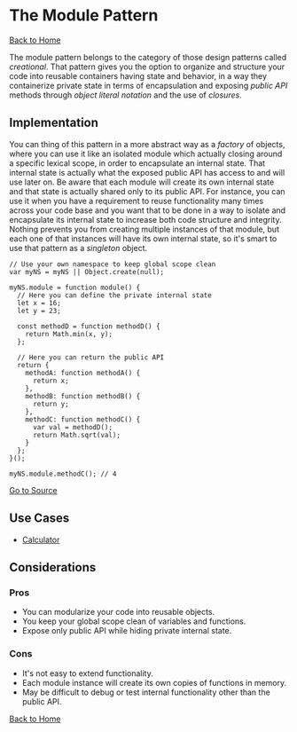 # The Module Pattern #

[Back to Home](../../../../)

The module pattern belongs to the category of those design patterns called *creational*. That pattern gives you the option to organize and structure your code into reusable containers having state and behavior, in a way they containerize private state in terms of encapsulation and exposing *public API* methods through *object literal notation* and the use of *closures*.

## Implementation ##

You can thing of this pattern in a more abstract way as a *factory* of objects, where you can use it like an isolated module which actually closing around a specific lexical scope, in order to encapsulate an internal state. That internal state is actually what the exposed public API has access to and will use later on. Be aware that each module will create its own internal state and that state is actually shared only to its public API. For instance, you can use it when you have a requirement to reuse functionality many times across your code base and you want that to be done in a way to isolate and encapsulate its internal state to increase both code structure and integrity. Nothing prevents you from creating multiple instances of that module, but each one of that instances will have its own internal state, so it's smart to use that pattern as a *singleton* object.

```
// Use your own namespace to keep global scope clean
var myNS = myNS || Object.create(null);

myNS.module = function module() {
  // Here you can define the private internal state
  let x = 16;
  let y = 23;

  const methodD = function methodD() {
    return Math.min(x, y);
  };

  // Here you can return the public API
  return {
    methodA: function methodA() {
      return x;
    },
    methodB: function methodB() {
      return y;
    },
    methodC: function methodC() {
      var val = methodD();
      return Math.sqrt(val);
    }
  };
}();

myNS.module.methodC(); // 4
```

[Go to Source](index.js)

## Use Cases ##
* [Calculator](calculator.js)

## Considerations ##

### Pros ###
* You can modularize your code into reusable objects.
* You keep your global scope clean of variables and functions.
* Expose only public API while hiding private internal state.

### Cons ###
* It's not easy to extend functionality.
* Each module instance will create its own copies of functions in memory.
* May be difficult to debug or test internal functionality other than the public API.

[Back to Home](../../../../)
